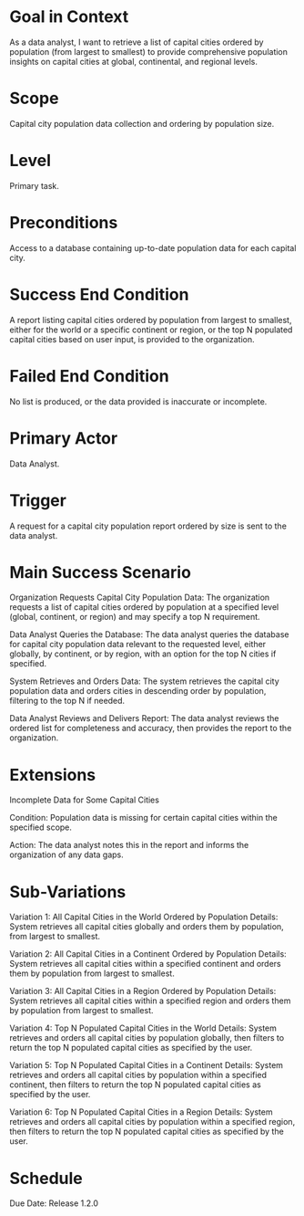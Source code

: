 # Goal in Context
As a data analyst, I want to retrieve a list of capital cities ordered by population (from largest to smallest) to provide comprehensive population insights on capital cities at global, continental, and regional levels.

# Scope
Capital city population data collection and ordering by population size.

# Level
Primary task.

# Preconditions
Access to a database containing up-to-date population data for each capital city.

# Success End Condition
A report listing capital cities ordered by population from largest to smallest, either for the world or a specific continent or region, or the top N populated capital cities based on user input, is provided to the organization.

# Failed End Condition
No list is produced, or the data provided is inaccurate or incomplete.

# Primary Actor
Data Analyst.

# Trigger
A request for a capital city population report ordered by size is sent to the data analyst.

# Main Success Scenario
Organization Requests Capital City Population Data:
The organization requests a list of capital cities ordered by population at a specified level (global, continent, or region) and may specify a top N requirement.

Data Analyst Queries the Database:
The data analyst queries the database for capital city population data relevant to the requested level, either globally, by continent, or by region, with an option for the top N cities if specified.

System Retrieves and Orders Data:
The system retrieves the capital city population data and orders cities in descending order by population, filtering to the top N if needed.

Data Analyst Reviews and Delivers Report:
The data analyst reviews the ordered list for completeness and accuracy, then provides the report to the organization.

# Extensions
Incomplete Data for Some Capital Cities

Condition: Population data is missing for certain capital cities within the specified scope.

Action: The data analyst notes this in the report and informs the organization of any data gaps.

# Sub-Variations
Variation 1: All Capital Cities in the World Ordered by Population
Details: System retrieves all capital cities globally and orders them by population, from largest to smallest.

Variation 2: All Capital Cities in a Continent Ordered by Population
Details: System retrieves all capital cities within a specified continent and orders them by population from largest to smallest.

Variation 3: All Capital Cities in a Region Ordered by Population
Details: System retrieves all capital cities within a specified region and orders them by population from largest to smallest.

Variation 4: Top N Populated Capital Cities in the World
Details: System retrieves and orders all capital cities by population globally, then filters to return the top N populated capital cities as specified by the user.

Variation 5: Top N Populated Capital Cities in a Continent
Details: System retrieves and orders all capital cities by population within a specified continent, then filters to return the top N populated capital cities as specified by the user.

Variation 6: Top N Populated Capital Cities in a Region
Details: System retrieves and orders all capital cities by population within a specified region, then filters to return the top N populated capital cities as specified by the user.

# Schedule
Due Date: Release 1.2.0